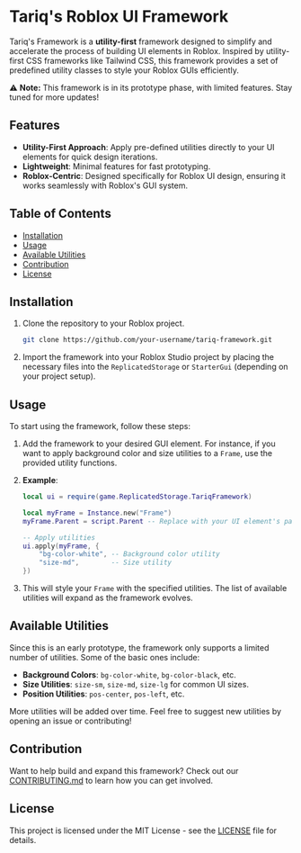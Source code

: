 
# Tariq's Roblox UI Framework

Tariq's Framework is a **utility-first** framework designed to simplify and accelerate the process of building UI elements in Roblox. Inspired by utility-first CSS frameworks like Tailwind CSS, this framework provides a set of predefined utility classes to style your Roblox GUIs efficiently.

⚠️ **Note:** This framework is in its prototype phase, with limited features. Stay tuned for more updates!

## Features

- **Utility-First Approach**: Apply pre-defined utilities directly to your UI elements for quick design iterations.
- **Lightweight**: Minimal features for fast prototyping.
- **Roblox-Centric**: Designed specifically for Roblox UI design, ensuring it works seamlessly with Roblox's GUI system.

## Table of Contents

- [Installation](#installation)
- [Usage](#usage)
- [Available Utilities](#available-utilities)
- [Contribution](#contribution)
- [License](#license)

## Installation

1. Clone the repository to your Roblox project.

   ```bash
   git clone https://github.com/your-username/tariq-framework.git
   ```

2. Import the framework into your Roblox Studio project by placing the necessary files into the `ReplicatedStorage` or `StarterGui` (depending on your project setup).

## Usage

To start using the framework, follow these steps:

1. Add the framework to your desired GUI element. For instance, if you want to apply background color and size utilities to a `Frame`, use the provided utility functions.

2. **Example**:

   ```lua
   local ui = require(game.ReplicatedStorage.TariqFramework)

   local myFrame = Instance.new("Frame")
   myFrame.Parent = script.Parent -- Replace with your UI element's parent
   
   -- Apply utilities
   ui.apply(myFrame, {
       "bg-color-white", -- Background color utility
       "size-md",        -- Size utility
   })
   ```

3. This will style your `Frame` with the specified utilities. The list of available utilities will expand as the framework evolves.

## Available Utilities

Since this is an early prototype, the framework only supports a limited number of utilities. Some of the basic ones include:

- **Background Colors**: `bg-color-white`, `bg-color-black`, etc.
- **Size Utilities**: `size-sm`, `size-md`, `size-lg` for common UI sizes.
- **Position Utilities**: `pos-center`, `pos-left`, etc.

More utilities will be added over time. Feel free to suggest new utilities by opening an issue or contributing!

## Contribution

Want to help build and expand this framework? Check out our [CONTRIBUTING.md](CONTRIBUTING.md) to learn how you can get involved.

## License

This project is licensed under the MIT License - see the [LICENSE](LICENSE) file for details.
